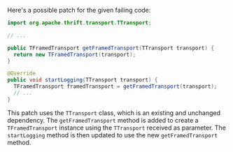 Here's a possible patch for the given failing code:

```java
import org.apache.thrift.transport.TTransport;

// ...

public TFramedTransport getFramedTransport(TTransport transport) {
  return new TFramedTransport(transport);
}

@Override
public void startLogging(TTransport transport) {
  TFramedTransport framedTransport = getFramedTransport(transport);
  // ...
}
```

This patch uses the `TTransport` class, which is an existing and unchanged dependency. The `getFramedTransport` method is added to create a `TFramedTransport` instance using the `TTransport` received as parameter. The `startLogging` method is then updated to use the new `getFramedTransport` method.